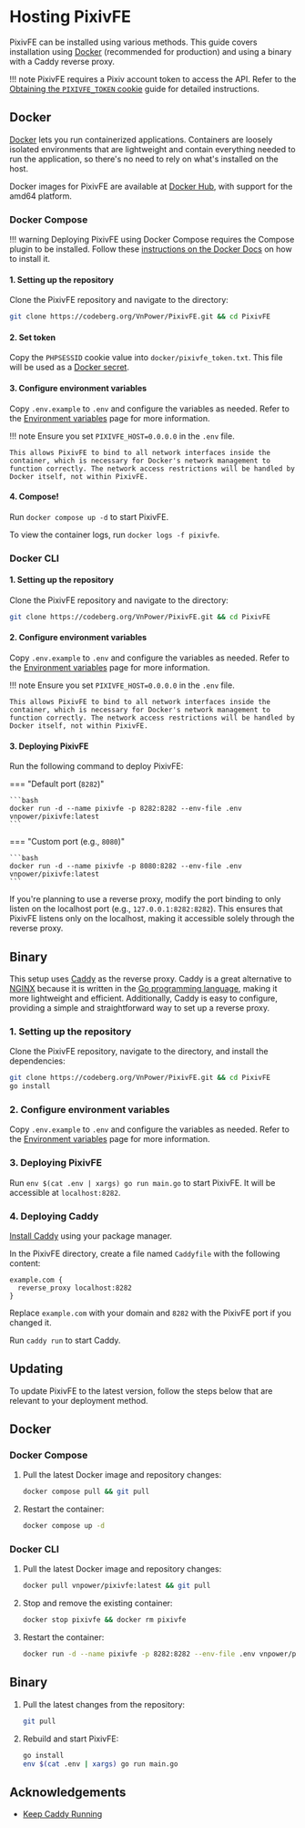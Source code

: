# Hosting PixivFE

PixivFE can be installed using various methods. This guide covers installation using [Docker](#docker) (recommended for production) and using a binary with a Caddy reverse proxy.

!!! note
    PixivFE requires a Pixiv account token to access the API. Refer to the [Obtaining the `PIXIVFE_TOKEN` cookie](obtaining-pixivfe-token.md) guide for detailed instructions.

## Docker

[Docker](https://www.docker.com/) lets you run containerized applications. Containers are loosely isolated environments that are lightweight and contain everything needed to run the application, so there's no need to rely on what's installed on the host.

Docker images for PixivFE are available at [Docker Hub](https://hub.docker.com/r/vnpower/pixivfe), with support for the amd64 platform.

### Docker Compose

!!! warning
    Deploying PixivFE using Docker Compose requires the Compose plugin to be installed. Follow these [instructions on the Docker Docs](https://docs.docker.com/compose/install) on how to install it.

#### 1. Setting up the repository

Clone the PixivFE repository and navigate to the directory:

```bash
git clone https://codeberg.org/VnPower/PixivFE.git && cd PixivFE
```

#### 2. Set token

Copy the `PHPSESSID` cookie value into `docker/pixivfe_token.txt`. This file will be used as a [Docker secret](https://docs.docker.com/compose/use-secrets/).

#### 3. Configure environment variables

Copy `.env.example` to `.env` and configure the variables as needed. Refer to the [Environment variables](environment-variables.md) page for more information.

!!! note
    Ensure you set `PIXIVFE_HOST=0.0.0.0` in the `.env` file.
    
    This allows PixivFE to bind to all network interfaces inside the container, which is necessary for Docker's network management to function correctly. The network access restrictions will be handled by Docker itself, not within PixivFE.

#### 4. Compose!

Run `docker compose up -d` to start PixivFE.

To view the container logs, run `docker logs -f pixivfe`.

### Docker CLI

#### 1. Setting up the repository

Clone the PixivFE repository and navigate to the directory:

```bash
git clone https://codeberg.org/VnPower/PixivFE.git && cd PixivFE
```

#### 2. Configure environment variables

Copy `.env.example` to `.env` and configure the variables as needed. Refer to the [Environment variables](environment-variables.md) page for more information.

!!! note
    Ensure you set `PIXIVFE_HOST=0.0.0.0` in the `.env` file.
    
    This allows PixivFE to bind to all network interfaces inside the container, which is necessary for Docker's network management to function correctly. The network access restrictions will be handled by Docker itself, not within PixivFE.

#### 3. Deploying PixivFE

Run the following command to deploy PixivFE:

=== "Default port (`8282`)"

    ```bash
    docker run -d --name pixivfe -p 8282:8282 --env-file .env vnpower/pixivfe:latest
    ```

=== "Custom port (e.g., `8080`)"

    ```bash
    docker run -d --name pixivfe -p 8080:8282 --env-file .env vnpower/pixivfe:latest
    ```

If you're planning to use a reverse proxy, modify the port binding to only listen on the localhost port (e.g., `127.0.0.1:8282:8282`). This ensures that PixivFE listens only on the localhost, making it accessible solely through the reverse proxy.

## Binary

This setup uses [Caddy](https://caddyserver.com/) as the reverse proxy. Caddy is a great alternative to [NGINX](https://nginx.org/en/) because it is written in the [Go programming language](https://go.dev/), making it more lightweight and efficient. Additionally, Caddy is easy to configure, providing a simple and straightforward way to set up a reverse proxy.

### 1. Setting up the repository

Clone the PixivFE repository, navigate to the directory, and install the dependencies:

```bash
git clone https://codeberg.org/VnPower/PixivFE.git && cd PixivFE
go install
```

### 2. Configure environment variables

Copy `.env.example` to `.env` and configure the variables as needed. Refer to the [Environment variables](environment-variables.md) page for more information.

### 3. Deploying PixivFE

Run `env $(cat .env | xargs) go run main.go` to start PixivFE. It will be accessible at `localhost:8282`.

### 4. Deploying Caddy

[Install Caddy](https://caddyserver.com/docs/install) using your package manager.

In the PixivFE directory, create a file named `Caddyfile` with the following content:

```caddy
example.com {
  reverse_proxy localhost:8282
}
```

Replace `example.com` with your domain and `8282` with the PixivFE port if you changed it.

Run `caddy run` to start Caddy.

## Updating

To update PixivFE to the latest version, follow the steps below that are relevant to your deployment method.

## Docker

### Docker Compose

1. Pull the latest Docker image and repository changes:
   ```bash
   docker compose pull && git pull
   ```

2. Restart the container:
   ```bash
   docker compose up -d
   ```

### Docker CLI

1. Pull the latest Docker image and repository changes:
   ```bash
   docker pull vnpower/pixivfe:latest && git pull
   ```

2. Stop and remove the existing container:
   ```bash
   docker stop pixivfe && docker rm pixivfe
   ```

3. Restart the container:
   ```bash
   docker run -d --name pixivfe -p 8282:8282 --env-file .env vnpower/pixivfe:latest
   ```

## Binary

1. Pull the latest changes from the repository:
   ```bash
   git pull
   ```

2. Rebuild and start PixivFE:
   ```bash
   go install
   env $(cat .env | xargs) go run main.go
   ```

## Acknowledgements

- [Keep Caddy Running](https://caddyserver.com/docs/running#keep-caddy-running)

